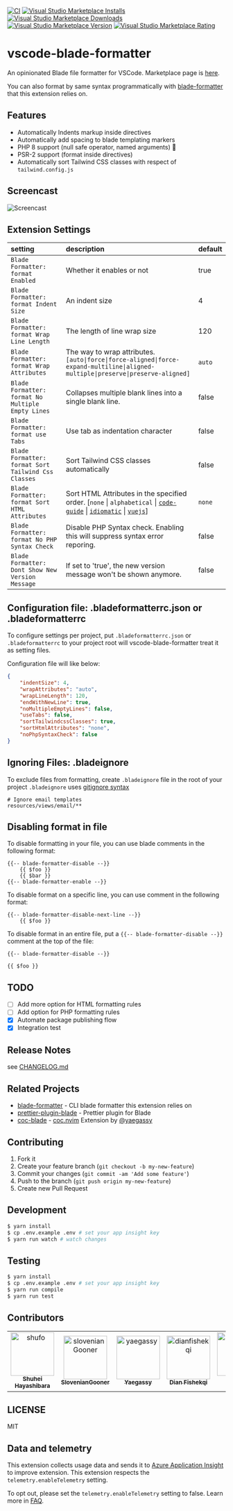 [![CI](https://github.com/shufo/vscode-blade-formatter/actions/workflows/test.yml/badge.svg)](https://github.com/shufo/vscode-blade-formatter/actions/workflows/test.yml)
[![Visual Studio Marketplace Installs](https://img.shields.io/visual-studio-marketplace/i/shufo.vscode-blade-formatter)](https://marketplace.visualstudio.com/items?itemName=shufo.vscode-blade-formatter)
[![Visual Studio Marketplace Downloads](https://img.shields.io/visual-studio-marketplace/d/shufo.vscode-blade-formatter)](https://marketplace.visualstudio.com/items?itemName=shufo.vscode-blade-formatter)
[![Visual Studio Marketplace Version](https://img.shields.io/visual-studio-marketplace/v/shufo.vscode-blade-formatter)](https://marketplace.visualstudio.com/items?itemName=shufo.vscode-blade-formatter&ssr=false#version-history)
[![Visual Studio Marketplace Rating](https://img.shields.io/visual-studio-marketplace/r/shufo.vscode-blade-formatter)](https://marketplace.visualstudio.com/items?itemName=shufo.vscode-blade-formatter&ssr=false#review-details)

# vscode-blade-formatter

An opinionated Blade file formatter for VSCode. Marketplace page is [here](https://marketplace.visualstudio.com/items?itemName=shufo.vscode-blade-formatter).

You can also format by same syntax programmatically with [blade-formatter](https://github.com/shufo/blade-formatter) that this extension relies on.

## Features

-   Automatically Indents markup inside directives
-   Automatically add spacing to blade templating markers
-   PHP 8 support (null safe operator, named arguments) 🐘
-   PSR-2 support (format inside directives)
-   Automatically sort Tailwind CSS classes with respect of `tailwind.config.js`

## Screencast

![Screencast](https://github.com/shufo/vscode-blade-formatter/blob/main/screencast.gif?raw=true)

## Extension Settings

| setting                                             | description                                                                                                                                                                                                                                                                     | default |
| :-------------------------------------------------- | :------------------------------------------------------------------------------------------------------------------------------------------------------------------------------------------------------------------------------------------------------------------------------ | :------ |
| `Blade Formatter: format Enabled`                   | Whether it enables or not                                                                                                                                                                                                                                                       | true    |
| `Blade Formatter: format Indent Size`               | An indent size                                                                                                                                                                                                                                                                  | 4       |
| `Blade Formatter: format Wrap Line Length`          | The length of line wrap size                                                                                                                                                                                                                                                    | 120     |
| `Blade Formatter: format Wrap Attributes`           | The way to wrap attributes. `[auto\|force\|force-aligned\|force-expand-multiline\|aligned-multiple\|preserve\|preserve-aligned]`                                                                                                                                                | `auto`  |
| `Blade Formatter: format No Multiple Empty Lines`   | Collapses multiple blank lines into a single blank line.                                                                                                                                                                                                                        | false   |
| `Blade Formatter: format use Tabs`                  | Use tab as indentation character                                                                                                                                                                                                                                                | false   |
| `Blade Formatter: format Sort Tailwind Css Classes` | Sort Tailwind CSS classes automatically                                                                                                                                                                                                                                         | false   |
| `Blade Formatter: format Sort HTML Attributes`      | Sort HTML Attributes in the specified order. [`none` \| `alphabetical` \| [`code-guide`](https://codeguide.co/#attribute-order) \| [`idiomatic`](https://github.com/necolas/idiomatic-html#attribute-order) \| [`vuejs`](https://eslint.vuejs.org/rules/attributes-order.html)] | `none`  |
| `Blade Formatter: format No PHP Syntax Check`       | Disable PHP Syntax check. Enabling this will suppress syntax error reporing.                                                                                                                                                                                                    | false   |
| `Blade Formatter: Dont Show New Version Message`    | If set to 'true', the new version message won't be shown anymore.                                                                                                                                                                                                               | false   |

## Configuration file: .bladeformatterrc.json or .bladeformatterrc

To configure settings per project, put `.bladeformatterrc.json` or `.bladeformatterrc` to your project root will vscode-blade-formatter treat it as setting files.

Configuration file will like below:

```json
{
    "indentSize": 4,
    "wrapAttributes": "auto",
    "wrapLineLength": 120,
    "endWithNewLine": true,
    "noMultipleEmptyLines": false,
    "useTabs": false,
    "sortTailwindcssClasses": true,
    "sortHtmlAttributes": "none",
    "noPhpSyntaxCheck": false
}
```

## Ignoring Files: .bladeignore

To exclude files from formatting, create `.bladeignore` file in the root of your project `.bladeignore` uses [gitignore syntax](https://git-scm.com/docs/gitignore#_pattern_format)

```gitignore
# Ignore email templates
resources/views/email/**
```

## Disabling format in file

To disable formatting in your file, you can use blade comments in the following format:

```blade
{{-- blade-formatter-disable --}}
    {{ $foo }}
    {{ $bar }}
{{-- blade-formatter-enable --}}
```

To disable format on a specific line, you can use comment in the following format:

```blade
{{-- blade-formatter-disable-next-line --}}
    {{ $foo }}
```

To disable format in an entire file, put a `{{-- blade-formatter-disable --}}` comment at the top of the file:

```blade
{{-- blade-formatter-disable --}}

{{ $foo }}
```

## TODO

-   [ ] Add more option for HTML formatting rules
-   [ ] Add option for PHP formatting rules
-   [x] Automate package publishing flow
-   [x] Integration test

## Release Notes

see [CHANGELOG.md](https://github.com/shufo/vscode-blade-formatter/blob/master/CHANGELOG.md)

## Related Projects

-   [blade-formatter](https://github.com/shufo/blade-formatter) - CLI blade formatter this extension relies on
-   [prettier-plugin-blade](https://github.com/shufo/prettier-plugin-blade) - Prettier plugin for Blade
-   [coc-blade](https://github.com/yaegassy/coc-blade) - [coc.nvim](https://github.com/neoclide/coc.nvim) Extension by [@yaegassy](https://github.com/yaegassy)

## Contributing

1.  Fork it
2.  Create your feature branch (`git checkout -b my-new-feature`)
3.  Commit your changes (`git commit -am 'Add some feature'`)
4.  Push to the branch (`git push origin my-new-feature`)
5.  Create new Pull Request

## Development

```bash
$ yarn install
$ cp .env.example .env # set your app insight key
$ yarn run watch # watch changes
```

## Testing

```bash
$ yarn install
$ cp .env.example .env # set your app insight key
$ yarn run compile
$ yarn run test
```

## Contributors

<!-- readme: collaborators,contributors -start -->
<table>
<tr>
    <td align="center">
        <a href="https://github.com/shufo">
            <img src="https://avatars.githubusercontent.com/u/1641039?v=4" width="100;" alt="shufo"/>
            <br />
            <sub><b>Shuhei Hayashibara</b></sub>
        </a>
    </td>
    <td align="center">
        <a href="https://github.com/slovenianGooner">
            <img src="https://avatars.githubusercontent.com/u/1257629?v=4" width="100;" alt="slovenianGooner"/>
            <br />
            <sub><b>SlovenianGooner</b></sub>
        </a>
    </td>
    <td align="center">
        <a href="https://github.com/yaegassy">
            <img src="https://avatars.githubusercontent.com/u/188642?v=4" width="100;" alt="yaegassy"/>
            <br />
            <sub><b>Yaegassy</b></sub>
        </a>
    </td>
    <td align="center">
        <a href="https://github.com/dianfishekqi">
            <img src="https://avatars.githubusercontent.com/u/4225509?v=4" width="100;" alt="dianfishekqi"/>
            <br />
            <sub><b>Dian Fishekqi</b></sub>
        </a>
    </td>
    <td align="center">
        <a href="https://github.com/j3j5">
            <img src="https://avatars.githubusercontent.com/u/1239921?v=4" width="100;" alt="j3j5"/>
            <br />
            <sub><b>Julio J. Foulquie</b></sub>
        </a>
    </td></tr>
</table>
<!-- readme: collaborators,contributors -end -->

## LICENSE

MIT

## Data and telemetry

This extension collects usage data and sends it to [Azure Application Insight](https://docs.microsoft.com/en-us/azure/azure-monitor/app/app-insights-overview) to improve extension. This extension respects the `telemetry.enableTelemetry` setting.

To opt out, please set the `telemetry.enableTelemetry` setting to false. Learn more in [FAQ](https://code.visualstudio.com/docs/supporting/faq#_how-to-disable-telemetry-reporting).
